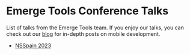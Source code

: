 # Emerge Tools Conference Talks

List of talks from the Emerge Tools team. If you enjoy our talks, you can check out our [blog](https://www.emergetools.com/blog) for in-depth posts on mobile development.

- [NSSpain 2023](https://github.com/EmergeTools/talks/tree/main/NSSpain23)
